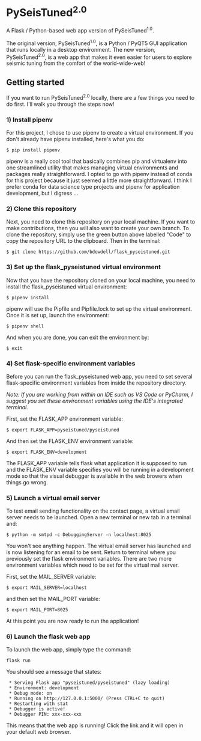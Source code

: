 # PySeisTuned<sup>2.0</sup>
A Flask / Python-based web app version of PySeisTuned<sup>1.0</sup>.

The original version, PySeisTuned<sup>1.0</sup>, is a Python / PyQT5 GUI application that runs locally in a desktop environment. The new version, PySeisTuned<sup>2.0</sup>, is a web app that makes it even easier for users to explore seismic tuning from the comfort of the world-wide-web!

## Getting started
If you want to run PySeisTuned<sup>2.0</sup> locally, there are a few things you need to do first. I'll walk you through the steps now!

### 1) Install pipenv
For this project, I chose to use pipenv to create a virtual environment. If you don't already have pipenv installed, here's what you do:

`$ pip install pipenv`

pipenv is a really cool tool that basically combines pip and virtualenv into one streamlined utility that makes managing virtual environments and packages really straightforward. I opted to go with pipenv instead of conda for this project because it just seemed a little more straightforward. I think I prefer conda for data science type projects and pipenv for application development, but I digress ...

### 2) Clone this repository
Next, you need to clone this repository on your local machine. If you want to make contributions, then you will also want to create your own branch. To clone the repository, simply use the green button above labelled "Code" to copy the repository URL to the clipboard. Then in the terminal:

`$ git clone https://github.com/bdowdell/flask_pyseistuned.git`

### 3) Set up the flask_pyseistuned virtual environment
Now that you have the repository cloned on your local machine, you need to install the flask_pyseistuned virtual environment:

`$ pipenv install`

pipenv will use the Pipfile and Pipfile.lock to set up the virtual environment. Once it is set up, launch the environment:

`$ pipenv shell`

And when you are done, you can exit the environment by:

`$ exit`

### 4) Set flask-specific environment variables
Before you can run the flask_pyseistuned web app, you need to set several flask-specific environment variables from inside the repository directory. 

*Note: If you are working from within an IDE such as VS Code or PyCharm, I suggest you set these environment variables using the IDE's integrated terminal.*

First, set the FLASK_APP environment variable:

`$ export FLASK_APP=pyseistuned/pyseistuned`

And then set the FLASK_ENV environment variable:

`$ export FLASK_ENV=development`

The FLASK_APP variable tells flask what application it is supposed to run and the FLASK_ENV variable specifies you will be running in a development mode so that the visual debugger is available in the web browers when things go wrong.

### 5) Launch a virtual email server
To test email sending functionality on the contact page, a virtual email server needs to be launched. Open a new terminal or new tab in a terminal and:

`$ python -m smtpd -c DebuggingServer -n localhost:8025`

You won't see anything happen. The virtual email server has launched and is now listening for an email to be sent. Return to terminal where you previously set the flask environment variables. There are two more environment variables which need to be set for the virtual mail server.

First, set the MAIL_SERVER variable:

`$ export MAIL_SERVER=localhost`

and then set the MAIL_PORT variable:

`$ export MAIL_PORT=8025`

At this point you are now ready to run the application!

### 6) Launch the flask web app
To launch the web app, simply type the command:

`flask run`

You should see a message that states:

```
 * Serving Flask app "pyseistuned/pyseistuned" (lazy loading)
 * Environment: development
 * Debug mode: on
 * Running on http://127.0.0.1:5000/ (Press CTRL+C to quit)
 * Restarting with stat
 * Debugger is active!
 * Debugger PIN: xxx-xxx-xxx
```
This means that the web app is running! Click the link and it will open in your default web browser.
 
